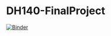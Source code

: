 # DH140-FinalProject

[![Binder](https://mybinder.org/badge_logo.svg)](https://mybinder.org/v2/gh/gbraga12/DH140-FinalProject.git/HEAD)